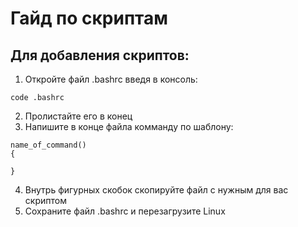 # Гайд по скриптам
## Для добавления скриптов:
1. Откройте файл .bashrc введя в консоль:
```
code .bashrc
```

2. Пролистайте его в конец
3. Напишите в конце файла комманду по шаблону:
```
name_of_command()
{

}
```
4. Внутрь фигурных скобок скопируйте файл с нужным для вас скриптом
5. Сохраните файл .bashrc и перезагрузите Linux
